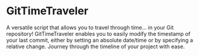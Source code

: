 # GitTimeTraveler
A versatile script that allows you to travel through time... in your Git repository! GitTimeTraveler enables you to easily modify the timestamp of your last commit, either by setting an absolute date/time or by specifying a relative change. Journey through the timeline of your project with ease.
